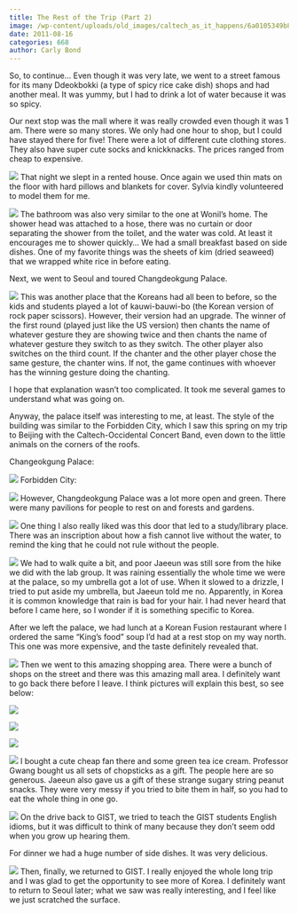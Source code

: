 ```yaml
---
title: The Rest of the Trip (Part 2)
image: /wp-content/uploads/old_images/caltech_as_it_happens/6a0105349b8251970b014e8a87d2f6970d.jpg
date: 2011-08-16
categories: 668
author: Carly Bond
---
```


So, to continue… Even though it was very late, we went to a street famous for its many Ddeokbokki (a type of spicy rice cake dish) shops and had another meal. It was yummy, but I had to drink a lot of water because it was so spicy.

Our next stop was the mall where it was really crowded even though it was 1 am. There were so many stores. We only had one hour to shop, but I could have stayed there for five! There were a lot of different cute clothing stores. They also have super cute socks and knickknacks. The prices ranged from cheap to expensive.


![](/old_images/caltech_as_it_happens/6a0105349b8251970b015434682116970c.jpg)
That night we slept in a rented house. Once again we used thin mats on the floor with hard pillows and blankets for cover. Sylvia kindly volunteered to model them for me.


![](/old_images/caltech_as_it_happens/6a0105349b8251970b015390949f24970b.jpg)
The bathroom was also very similar to the one at Wonil’s home. The shower head was attached to a hose, there was no curtain or door separating the shower from the toilet, and the water was cold. At least it encourages me to shower quickly…
We had a small breakfast based on side dishes. One of my favorite things was the sheets of kim (dried seaweed) that we wrapped white rice in before eating.

Next, we went to Seoul and toured Changdeokgung Palace.


![](/old_images/caltech_as_it_happens/6a0105349b8251970b014e8a87d8a5970d.jpg)
This was another place that the Koreans had all been to before, so the kids and students played a lot of kauwi-bauwi-bo (the Korean version of rock paper scissors). However, their version had an upgrade. The winner of the first round (played just like the US version) then chants the name of whatever gesture they are showing twice and then chants the name of whatever gesture they switch to as they switch. The other player also switches on the third count. If the chanter and the other player chose the same gesture, the chanter wins. If not, the game continues with whoever has the winning gesture doing the chanting.

I hope that explanation wasn’t too complicated. It took me several games to understand what was going on.

Anyway, the palace itself was interesting to me, at least. The style of the building was similar to the Forbidden City, which I saw this spring on my trip to Beijing with the Caltech-Occidental Concert Band, even down to the little animals on the corners of the roofs.

Changeokgung Palace:


![](/old_images/caltech_as_it_happens/6a0105349b8251970b01539094a0b2970b.jpg)
Forbidden City:


![](/old_images/caltech_as_it_happens/6a0105349b8251970b014e8a87dab2970d.jpg)
However, Changdeokgung Palace was a lot more open and green. There were many pavilions for people to rest on and forests and gardens.


![](/old_images/caltech_as_it_happens/6a0105349b8251970b0154346824c0970c.jpg)
One thing I also really liked was this door that led to a study/library place. There was an inscription about how a fish cannot live without the water, to remind the king that he could not rule without the people.


![](/old_images/caltech_as_it_happens/6a0105349b8251970b0154346825f8970c.jpg)
We had to walk quite a bit, and poor Jaeeun was still sore from the hike we did with the lab group. It was raining essentially the whole time we were at the palace, so my umbrella got a lot of use. When it slowed to a drizzle, I tried to put aside my umbrella, but Jaeeun told me no. Apparently, in Korea it is common knowledge that rain is bad for your hair. I had never heard that before I came here, so I wonder if it is something specific to Korea.

After we left the palace, we had lunch at a Korean Fusion restaurant where I ordered the same “King’s food” soup I’d had at a rest stop on my way north. This one was more expensive, and the taste definitely revealed that.


![](/old_images/caltech_as_it_happens/6a0105349b8251970b01539094a4af970b.jpg)
Then we went to this amazing shopping area. There were a bunch of shops on the street and there was this amazing mall area. I definitely want to go back there before I leave. I think pictures will explain this best, so see below:


![](/old_images/caltech_as_it_happens/6a0105349b8251970b01539094a628970b.jpg)

![](/old_images/caltech_as_it_happens/6a0105349b8251970b01539094a55c970b.jpg)

![](/old_images/caltech_as_it_happens/6a0105349b8251970b01539094a6fd970b.jpg)

![](/old_images/caltech_as_it_happens/6a0105349b8251970b015434682a41970c.jpg)
I bought a cute cheap fan there and some green tea ice cream. Professor Gwang bought us all sets of chopsticks as a gift. The people here are so generous. Jaeeun also gave us a gift of these strange sugary string peanut snacks. They were very messy if you tried to bite them in half, so you had to eat the whole thing in one go.


![](/old_images/caltech_as_it_happens/6a0105349b8251970b014e8a87e33c970d.jpg)
On the drive back to GIST, we tried to teach the GIST students English idioms, but it was difficult to think of many because they don’t seem odd when you grow up hearing them.

For dinner we had a huge number of side dishes. It was very delicious.


![](/old_images/caltech_as_it_happens/6a0105349b8251970b01539094ab6c970b.jpg)
Then, finally, we returned to GIST. I really enjoyed the whole long trip and I was glad to get the opportunity to see more of Korea. I definitely want to return to Seoul later; what we saw was really interesting, and I feel like we just scratched the surface.


